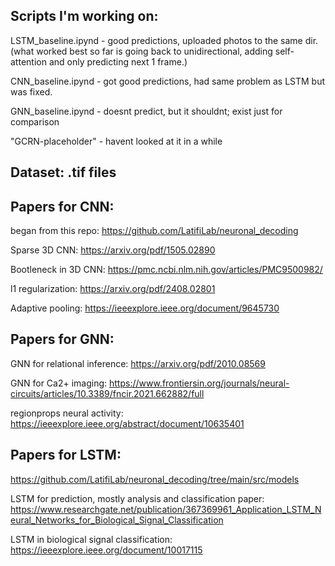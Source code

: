 ## Scripts I'm working on:
LSTM_baseline.ipynd - good predictions, uploaded photos to the same dir. (what worked best so far is going back to unidirectional, adding self-attention and only predicting next 1 frame.)

CNN_baseline.ipynd - got good predictions, had same problem as LSTM but was fixed.

GNN_baseline.ipynd - doesnt predict, but it shouldnt; exist just for comparison

"GCRN-placeholder" - havent looked at it in a while


## Dataset: .tif files

## Papers for CNN:
began from this repo: https://github.com/LatifiLab/neuronal_decoding

Sparse 3D CNN: https://arxiv.org/pdf/1505.02890

Bootleneck in 3D CNN: https://pmc.ncbi.nlm.nih.gov/articles/PMC9500982/

l1 regularization: https://arxiv.org/pdf/2408.02801

Adaptive pooling: https://ieeexplore.ieee.org/document/9645730


## Papers for GNN:
GNN for relational inference: https://arxiv.org/pdf/2010.08569

GNN for Ca2+ imaging: https://www.frontiersin.org/journals/neural-circuits/articles/10.3389/fncir.2021.662882/full

regionprops neural activity: https://ieeexplore.ieee.org/abstract/document/10635401


## Papers for LSTM:
https://github.com/LatifiLab/neuronal_decoding/tree/main/src/models

LSTM for prediction, mostly analysis and classification paper: https://www.researchgate.net/publication/367369961_Application_LSTM_Neural_Networks_for_Biological_Signal_Classification

LSTM in biological signal classification: https://ieeexplore.ieee.org/document/10017115



